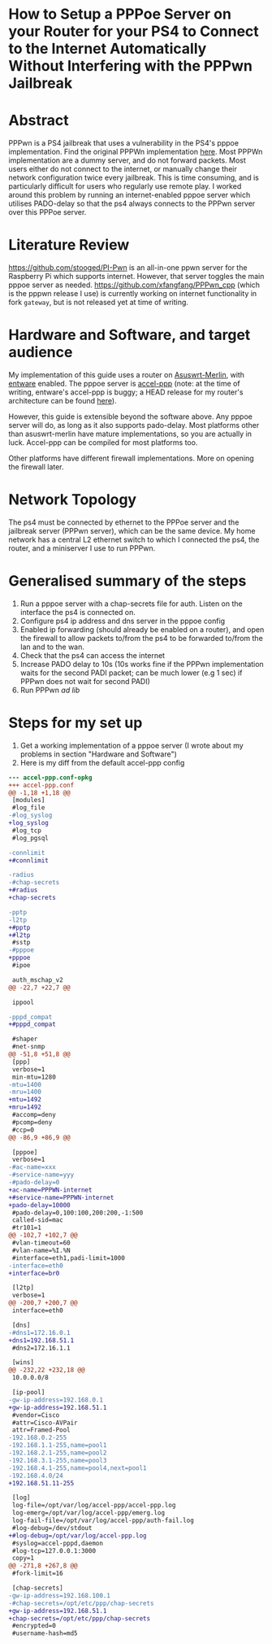 # How to Setup a PPPoe Server on your Router for your PS4 to Connect to the Internet Automatically Without Interfering with the PPPwn Jailbreak
# Abstract
PPPwn is a PS4 jailbreak that uses a vulnerability in the PS4's pppoe implementation. Find the original PPPWn implementation [here](https://github.com/TheOfficialFloW/PPPwn).
Most PPPWn implementation are a dummy server, and do not forward packets. Most users either do not connect to the internet, or manually change their network configuration twice every jailbreak. This is time consuming, and is particularly difficult for users who regularly use remote play. I worked around this problem by running an internet-enabled pppoe server which utilises PADO-delay so that the ps4 always connects to the PPPwn server over this PPPoe server.

# Literature Review
https://github.com/stooged/PI-Pwn is an all-in-one ppwn server for the Raspberry Pi which supports internet. However, that server toggles the main pppoe server as needed.
https://github.com/xfangfang/PPPwn_cpp (which is the pppwn release I use) is currently working on internet functionality in fork `gateway`, but is not released yet at time of writing.

# Hardware and Software, and target audience
My implementation of this guide uses a router on [Asuswrt-Merlin](https://www.asuswrt-merlin.net/), with [entware](https://github.com/Entware/Entware) enabled. The pppoe server is [accel-ppp](https://github.com/accel-ppp/accel-ppp) (note: at the time of writing, entware's accel-ppp is buggy; a HEAD release for my router's architecture can be found [here](https://github.com/Tokarak/rtndev/releases/tag/1.13.0-2)). 

However, this guide is extensible beyond the software above. Any pppoe server will do, as long as it also supports pado-delay. Most platforms other than asuswrt-merlin have mature implementations, so you are actually in luck. Accel-ppp can be compiled for most platforms too.

Other platforms have different firewall implementations. More on opening the firewall later.

# Network Topology
The ps4 must be connected by ethernet to the PPPoe server and the jailbreak server (PPPwn server), which can be the same device. My home network has a central L2 ethernet switch to which I connected the ps4, the router, and a miniserver I use to run PPPwn. 

# Generalised summary of the steps
1. Run a pppoe server with a chap-secrets file for auth. Listen on the interface the ps4 is connected on.
2. Configure ps4 ip address and dns server in the pppoe config
3. Enabled ip forwarding (should already be enabled on a router), and open the firewall to allow packets to/from the ps4 to be forwarded to/from the lan and to the wan.
4. Check that the ps4 can access the internet
5. Increase PADO delay to 10s (10s works fine if the PPPwn implementation waits for the second PADI packet; can be much lower (e.g 1 sec) if PPPwn does not wait for second PADI)
6. Run PPPwn _ad lib_

# Steps for my set up
1. Get a working implementation of a pppoe server (I wrote about my problems in section "Hardware and Software")
2. Here is my diff from the default accel-ppp config
```diff
--- accel-ppp.conf-opkg
+++ accel-ppp.conf
@@ -1,18 +1,18 @@
 [modules]
 #log_file
-#log_syslog
+log_syslog
 #log_tcp
 #log_pgsql

-connlimit
+#connlimit

-radius
-#chap-secrets
+#radius
+chap-secrets

-pptp
-l2tp
+#pptp
+#l2tp
 #sstp
-#pppoe
+pppoe
 #ipoe

 auth_mschap_v2
@@ -22,7 +22,7 @@

 ippool

-pppd_compat
+#pppd_compat

 #shaper
 #net-snmp
@@ -51,8 +51,8 @@
 [ppp]
 verbose=1
 min-mtu=1280
-mtu=1400
-mru=1400
+mtu=1492
+mru=1492
 #accomp=deny
 #pcomp=deny
 #ccp=0
@@ -86,9 +86,9 @@

 [pppoe]
 verbose=1
-#ac-name=xxx
-#service-name=yyy
-#pado-delay=0
+ac-name=PPPWN-internet
+#service-name=PPPWN-internet
+pado-delay=10000
 #pado-delay=0,100:100,200:200,-1:500
 called-sid=mac
 #tr101=1
@@ -102,7 +102,7 @@
 #vlan-timeout=60
 #vlan-name=%I.%N
 #interface=eth1,padi-limit=1000
-interface=eth0
+interface=br0

 [l2tp]
 verbose=1
@@ -200,7 +200,7 @@
 interface=eth0

 [dns]
-#dns1=172.16.0.1
+dns1=192.168.51.1
 #dns2=172.16.1.1

 [wins]
@@ -232,22 +232,18 @@
 10.0.0.0/8

 [ip-pool]
-gw-ip-address=192.168.0.1
+gw-ip-address=192.168.51.1
 #vendor=Cisco
 #attr=Cisco-AVPair
 attr=Framed-Pool
-192.168.0.2-255
-192.168.1.1-255,name=pool1
-192.168.2.1-255,name=pool2
-192.168.3.1-255,name=pool3
-192.168.4.1-255,name=pool4,next=pool1
-192.168.4.0/24
+192.168.51.11-255

 [log]
 log-file=/opt/var/log/accel-ppp/accel-ppp.log
 log-emerg=/opt/var/log/accel-ppp/emerg.log
 log-fail-file=/opt/var/log/accel-ppp/auth-fail.log
 #log-debug=/dev/stdout
+#log-debug=/opt/var/log/accel-ppp.log
 #syslog=accel-pppd,daemon
 #log-tcp=127.0.0.1:3000
 copy=1
@@ -271,8 +267,8 @@
 #fork-limit=16

 [chap-secrets]
-gw-ip-address=192.168.100.1
-#chap-secrets=/opt/etc/ppp/chap-secrets
+gw-ip-address=192.168.51.1
+chap-secrets=/opt/etc/ppp/chap-secrets
 #encrypted=0
 #username-hash=md5
```
